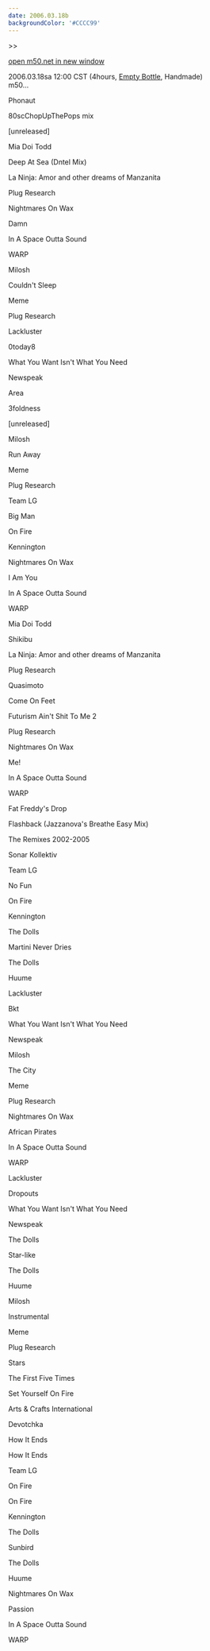 ```yaml
---
date: 2006.03.18b
backgroundColor: '#CCCC99'
---
```


\>>

[open m50.net in new window](http://m50.net/)

2006.03.18sa 12:00 CST (4hours, [Empty Bottle](http://www.emptybottle.com/), Handmade)  
m50...  

Phonaut

80scChopUpThePops mix

\[unreleased\]

Mia Doi Todd

Deep At Sea (Dntel Mix)

La Ninja: Amor and other dreams of Manzanita

Plug Research

Nightmares On Wax

Damn

In A Space Outta Sound

WARP

Milosh

Couldn't Sleep

Meme

Plug Research

Lackluster

0today8

What You Want Isn't What You Need

Newspeak

Area

3foldness

\[unreleased\]

Milosh

Run Away

Meme

Plug Research

Team LG

Big Man

On Fire

Kennington

Nightmares On Wax

I Am You

In A Space Outta Sound

WARP

Mia Doi Todd

Shikibu

La Ninja: Amor and other dreams of Manzanita

Plug Research

Quasimoto

Come On Feet

Futurism Ain't Shit To Me 2

Plug Research

Nightmares On Wax

Me!

In A Space Outta Sound

WARP

Fat Freddy's Drop

Flashback (Jazzanova's Breathe Easy Mix)

The Remixes 2002-2005

Sonar Kollektiv

Team LG

No Fun

On Fire

Kennington

The Dolls

Martini Never Dries

The Dolls

Huume

Lackluster

Bkt

What You Want Isn't What You Need

Newspeak

Milosh

The City

Meme

Plug Research

Nightmares On Wax

African Pirates

In A Space Outta Sound

WARP

Lackluster

Dropouts

What You Want Isn't What You Need

Newspeak

The Dolls

Star-like

The Dolls

Huume

Milosh

Instrumental

Meme

Plug Research

Stars

The First Five Times

Set Yourself On Fire

Arts & Crafts International

Devotchka

How It Ends

How It Ends

Team LG

On Fire

On Fire

Kennington

The Dolls

Sunbird

The Dolls

Huume

Nightmares On Wax

Passion

In A Space Outta Sound

WARP